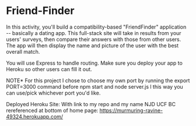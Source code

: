 # Friend-Finder
In this activity, you'll build a compatibility-based "FriendFinder" application -- basically a dating app. This full-stack site will take in results from your users' surveys, then compare their answers with those from other users. The app will then display the name and picture of the user with the best overall match. 

You will use Express to handle routing. Make sure you deploy your app to Heroku so other users can fill it out.

NOTE* For this project I chose to choose my own port by running the export PORT=3000 command before npm start and node server.js l this way you can use/pick whichever port you'd like.

Deployed Heroku Site: With link to my repo and my name NJD UCF BC rereferenced at bottom of home page: https://murmuring-ravine-49324.herokuapp.com/
